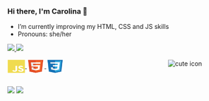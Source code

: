 ### Hi there, I'm Carolina 👋

- I’m currently improving my HTML, CSS and JS skills
- Pronouns: she/her

<div>
  <a href="https://github.com/carolinalimab">
  <img height="180em" src="https://github-readme-stats.vercel.app/api?username=carolinalimab&show_icons=true&theme=radical&include_all_commits=true&count_private=true"/>
  <img height="180em" src="https://github-readme-stats.vercel.app/api/top-langs/?username=carolinalimab&layout=compact&langs_count=7&theme=radical"/>
</div>
  
<div style="display: inline_block"><br>
  <img align="center" alt="Js" height="30" width="40" src="https://raw.githubusercontent.com/devicons/devicon/master/icons/javascript/javascript-plain.svg">
  <img align="center" alt="HTML" height="30" width="40" src="https://raw.githubusercontent.com/devicons/devicon/master/icons/html5/html5-original.svg">
  <img align="center" alt="CSS" height="30" width="40" src="https://raw.githubusercontent.com/devicons/devicon/master/icons/css3/css3-original.svg">
  <img align="right" alt="cute icon"  height="140" width="140" src="https://media.discordapp.net/attachments/880541652035436579/880827782001733693/Webp.net-gifmaker_1.gif?width=488&height=488">
</div>
  
  ##
 
<div> 
  <a href = "mailto:limcarol0903@gmail.com"><img src="https://img.shields.io/badge/Gmail-D14836?style=for-the-badge&logo=gmail&logoColor=white" target="_blank"></a>
  <a href="https://www.linkedin.com/in/carolina-lima-309855212/" target="_blank"><img src="https://img.shields.io/badge/-LinkedIn-%230077B5?style=for-the-badge&logo=linkedin&logoColor=white" target="_blank"></a> 
